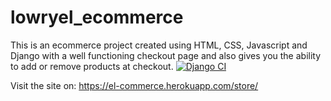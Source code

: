 # lowryel_ecommerce
This is an ecommerce project created using HTML, CSS, Javascript and Django with a well functioning checkout page and also gives you the ability to add or remove products at checkout.
[![Django CI](https://github.com/lowryel/lowryel_ecommerce/actions/workflows/django.yml/badge.svg)](https://github.com/lowryel/lowryel_ecommerce/actions/workflows/django.yml)

Visit the site on: https://el-commerce.herokuapp.com/store/
